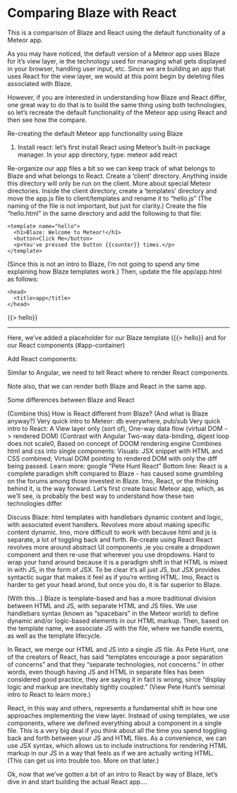 # Comparing Blaze with React

This is a comparison of Blaze and React using the default functionality of a Meteor app.

As you may have noticed, the default version of a Meteor app uses Blaze for it’s view layer, ie the technology used for managing what gets displayed in your browser, handling user input, etc.  Since we are building an app that uses React for the view layer, we would at this point begin by deleting files associated with Blaze.  

However, if you are interested in understanding how Blaze and React differ, one great way to do that is to build the same thing using both technologies, so let’s recreate the default functionality of the Meteor app using React and then see how the compare.

Re-creating the default Meteor app functionality using Blaze
1. Install react: let’s first install React using Meteor’s built-in package manager.
In your app directory, type: meteor add react

Re-organize our app files a bit so we can keep track of what belongs to Blaze and what belongs to React.
Create a ‘client’ directory.  Anything inside this directory will only be run on the client.  More about special Meteor directories.
Inside the client directory, create a ‘templates’ directory and move the app.js file to client/templates and rename it to “hello.js” (The naming of the file is not important, but just for clarity.)
Create the file “hello.html” in the same directory and add the following to that file:

```
<template name="hello">
  <h1>Blaze: Welcome to Meteor!</h1>
  <button>Click Me</button>
  <p>You've pressed the button {{counter}} times.</p>
</template>
```
(Since this is not an intro to Blaze, I’m not going to spend any time explaining how Blaze templates work.) Then, update the file app/app.html as follows:

```
<head>
  <title>app</title>
</head>
```

<body>
  {{> hello}}
  <hr>
  <div id="app-container"></div>
</body>

Here, we’ve added a placeholder for our Blaze template ({{> hello}} and for our React components (#app-container)

Add React components:


Similar to Angular, we need to tell React where to render React components.

Note also, that we can render both Blaze and React in the same app. 

Some differences between Blaze and React

(Combine this)
How is React different from Blaze? (And what is Blaze anyway?)
Very quick intro to Meteor: db everywhere, pub/sub
Very quick intro to React: A View layer only (sort of), One-way data flow (virtual DOM -> rendered DOM) (Contrast with Angular Two-way data-binding, digest loop does not scale0, Based on concept of DOOM rendering engine Combines html and css into single components: Visuals: JSX snippet with HTML and CSS combined; Virtual DOM pointing to rendered DOM with only the diff being passed.
Learn more: google “Pete Hunt React”
Bottom line: React is a complete paradigm shift compared to Blaze - has caused some grumbling on the forums among those invested in Blaze. Imo, React, or the thinking behind it, is the way forward.
Let’s first create basic Meteor app, which, as we’ll see, is probably the best way to understand how these two technologies differ

Discuss Blaze: html templates with handlebars dynamic content and logic, with associated event handlers.  Revolves more about making specific content dynamic.
Imo, more difficult to work with because html and js is separate, a lot of toggling back and forth.
Re-create using React
React revolves more around abstract UI components ,ie you create a dropdown component and then re-use that wherever you use dropdowns.  Hard to wrap your hand around because it is a paradigm shift in that HTML is mixed in with JS, in the form of JSX.  To be clear it’s all just JS, but JSX provides syntactic sugar that makes it feel as if you’re writing HTML.
Imo, React is harder to get your head arond, but once you do, it is far superior to Blaze.   


(With this…)
Blaze is template-based and has a more traditional division between HTML and JS, with separate HTML and JS files.  We use handlebars syntax (known as “spacebars” in the Meteor world) to define dynamic and/or logic-based elements in our HTML markup.  Then, based on the template name, we associate JS with the file, where we handle events, as well as the template lifecycle.

In React, we merge our HTML and JS into a single JS file.  As Pete Hunt, one of the creators of React, has said “templates encourage a poor separation of concerns” and that they “separate technologies, not concerns.”  In other words, even though having JS and HTML in separate files has been considered good practice, they are saying it in fact is wrong, since “display logic and markup are inevitably tightly coupled.” (View Pete Hunt’s seminal intro to React to learn more.)

React, in this way and others, represents a fundamental shift in how one approaches implementing the view layer. Instead of using templates, we use components, where we defined everything about a component in a single file.  This is a very big deal if you think about all the time you spend toggling back and forth between your JS and HTML files.  As a convenience, we can use JSX syntax, which allows us to include instructions for rendering HTML markup in our JS in a way that feels as if we are actually writing HTML. (This can get us into trouble too. More on that later.)  

Ok, now that we’ve gotten a bit of an intro to React by way of Blaze, let’s dive in and start building the actual React app….